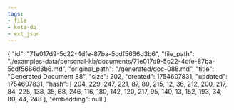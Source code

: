 ```yaml
---
tags:
- file
- kota-db
- ext_json
---
```

{
  "id": "71e017d9-5c22-4dfe-87ba-5cdf5666d3b6",
  "file_path": "./examples-data/personal-kb/documents/71e017d9-5c22-4dfe-87ba-5cdf5666d3b6.md",
  "original_path": "/generated/doc-088.md",
  "title": "Generated Document 88",
  "size": 202,
  "created": 1754607831,
  "updated": 1754607831,
  "hash": [
    204,
    229,
    247,
    221,
    87,
    80,
    215,
    12,
    36,
    212,
    200,
    217,
    84,
    225,
    138,
    35,
    68,
    246,
    116,
    180,
    142,
    120,
    217,
    95,
    140,
    13,
    152,
    193,
    34,
    80,
    44,
    248
  ],
  "embedding": null
}